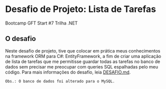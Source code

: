 # Desafio de Projeto: Lista de Tarefas

Bootcamp GFT Start #7 Trilha .NET

## O desafio

Neste desafio de projeto, tive que colocar em prática meus conhecimentos
na framework ORM para C#: EntityFramework, a fim de criar uma aplicação
de lista de tarefas que me permitisse guardar todas as tarefas no banco
de dados sem precisar me preocupar com queries SQL espalhadas pelo meu
código. Para mais informações do desafio, leia [DESAFIO.md](DESAFIO.md).


```
Obs.: O banco de dados foi alterado para o MySQL.
```